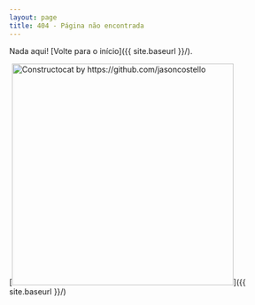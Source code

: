 ```yaml
---
layout: page
title: 404 - Página não encontrada
---
```


Nada aqui! [Volte para o início]({{ site.baseurl }}/).

[<img src="{{ site.baseurl }}/images/404.jpg" alt="Constructocat by https://github.com/jasoncostello" style="width: 400px;"/>]({{ site.baseurl }}/)
